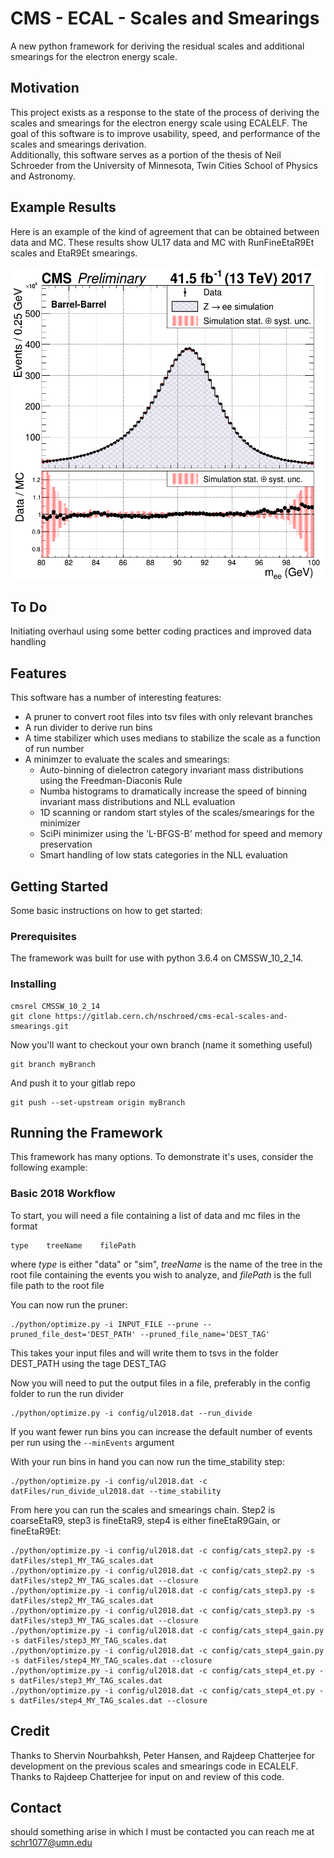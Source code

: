 # CMS - ECAL - Scales and Smearings

A new python framework for deriving the residual scales and additional smearings for the electron energy scale.

## Motivation

This project exists as a response to the state of the process of deriving the scales and smearings for the electron energy scale using ECALELF. 
The goal of this software is to improve usability, speed, and performance of the scales and smearings derivation.  
Additionally, this software serves as a portion of the thesis of Neil Schroeder from the University of Minnesota, Twin Cities School of Physics and Astronomy.

## Example Results

Here is an example of the kind of agreement that can be obtained between data and MC.
These results show UL17 data and MC with RunFineEtaR9Et scales and EtaR9Et smearings.

<img src="./examples/money_2017_ul_RunFineEtaR9Et_v3-01_EbEb_inclusive_wRatioPad.png" height="500" width="500">


## To Do

Initiating overhaul using some better coding practices and improved data handling 

## Features

This software has a number of interesting features:
* A pruner to convert root files into tsv files with only relevant branches
* A run divider to derive run bins 
* A time stabilizer which uses medians to stabilize the scale as a function of run number
* A minimzer to evaluate the scales and smearings:
	* Auto-binning of dielectron category invariant mass distributions using the Freedman-Diaconis Rule
    * Numba histograms to dramatically increase the speed of binning invariant mass distributions and NLL evaluation
    * 1D scanning or random start styles of the scales/smearings for the minimizer
    * SciPi minimizer using the 'L-BFGS-B' method for speed and memory preservation
    * Smart handling of low stats categories in the NLL evaluation

## Getting Started

Some basic instructions on how to get started:

### Prerequisites

The framework was built for use with python 3.6.4 on CMSSW_10_2_14.

### Installing

```
cmsrel CMSSW_10_2_14
git clone https://gitlab.cern.ch/nschroed/cms-ecal-scales-and-smearings.git
```
Now you'll want to checkout your own branch (name it something useful)
```
git branch myBranch
```
And push it to your gitlab repo
```
git push --set-upstream origin myBranch
```

## Running the Framework

This framework has many options. To demonstrate it's uses, consider the following example:

### Basic 2018 Workflow

To start, you will need a file containing a list of data and mc files in the format 
```
type	treeName	filePath
```
where *type* is either "data" or "sim", *treeName* is the name of the tree in the root file containing the events you wish to analyze, and *filePath* is the full file path to the root file 

You can now run the pruner:
```
./python/optimize.py -i INPUT_FILE --prune --pruned_file_dest='DEST_PATH' --pruned_file_name='DEST_TAG'
```
This takes your input files and will write them to tsvs in the folder DEST_PATH using the tage DEST_TAG

Now you will need to put the output files in a file, preferably in the config folder to run the run divider
```
./python/optimize.py -i config/ul2018.dat --run_divide
```
If you want fewer run bins you can increase the default number of events per run using the `--minEvents` argument

With your run bins in hand you can now run the time_stability step:
```
./python/optimize.py -i config/ul2018.dat -c datFiles/run_divide_ul2018.dat --time_stability
```
From here you can run the scales and smearings chain. Step2 is coarseEtaR9, step3 is fineEtaR9, step4 is either fineEtaR9Gain, or fineEtaR9Et:

```
./python/optimize.py -i config/ul2018.dat -c config/cats_step2.py -s datFiles/step1_MY_TAG_scales.dat
./python/optimize.py -i config/ul2018.dat -c config/cats_step2.py -s datFiles/step2_MY_TAG_scales.dat --closure
./python/optimize.py -i config/ul2018.dat -c config/cats_step3.py -s datFiles/step2_MY_TAG_scales.dat 
./python/optimize.py -i config/ul2018.dat -c config/cats_step3.py -s datFiles/step3_MY_TAG_scales.dat --closure
./python/optimize.py -i config/ul2018.dat -c config/cats_step4_gain.py -s datFiles/step3_MY_TAG_scales.dat
./python/optimize.py -i config/ul2018.dat -c config/cats_step4_gain.py -s datFiles/step4_MY_TAG_scales.dat --closure
./python/optimize.py -i config/ul2018.dat -c config/cats_step4_et.py -s datFiles/step3_MY_TAG_scales.dat
./python/optimize.py -i config/ul2018.dat -c config/cats_step4_et.py -s datFiles/step4_MY_TAG_scales.dat --closure
```

## Credit

Thanks to Shervin Nourbahksh, Peter Hansen, and Rajdeep Chatterjee for development on the previous scales and smearings code in ECALELF.
Thanks to Rajdeep Chatterjee for input on and review of this code.

## Contact

should something arise in which I must be contacted you can reach me at   
schr1077@umn.edu
